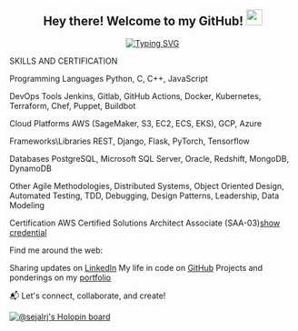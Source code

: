 <!--- 👋 Hi, I’m Sejal Jagtap( @sejalrj )
- 🌱 Computer Science Graduate Student at New York University, NY, USA
- 🖥️ Former Senior Associate at HSBC Bank (Synechron) 
- 💻 Former SDE at Fidelity National Information Services
- 👀 I absolutely love to design optimum performing algorithms!
- 📫 How to reach me ... Email: sj3251@nyu.edu / sejalrjagtap@gmail.com | LinkedIn:  linkedin.com/in/sejalrj/

sejalrj/sejalrj is a ✨ special ✨ repository because its `README.md` (this file) appears on your GitHub profile.
You can click the Preview link to take a look at your changes.
--->
<!-- ![Your Repository's Stats](https://github-readme-stats.vercel.app/api?username=sejalrj&show_icons=true) -->
<!-- ![Your Repository's Stats](https://github-readme-stats.vercel.app/api/top-langs/?username=sejalrj&theme=blue-green) -->
<!-- ![Profile View Counter](https://komarev.com/ghpvc/?username=sejalrj) -->
<!-- ![Your Repository's Stats](https://contrib.rocks/image?repo=sejalrj/Python) -->



<!--A passionate Software Engineer who loves turning ideas into code and challenges into solutions. Currently mastering the art of Computer Science at New York University, I've dived deep into the world of tech, from kickstarting automation processes at hedge funds like Capstone to enhancing financial systems at Europe's finance giant, HSBC. -->
<h2 align="center">
  Hey there! Welcome to my GitHub!
  <img src="https://media.giphy.com/media/v1.Y2lkPTc5MGI3NjExaHI1aGZiajdrMW5kdjR3N21zcWYwZXZnemg4cG5keXNnd2g2dWNmMiZlcD12MV9pbnRlcm5hbF9naWZfYnlfaWQmY3Q9Zw/ruIFrswh9TgK7joLW2/giphy.gif" width="28">
</h2>
<p align="center">
    <a href="https://git.io/typing-svg"><img src="https://readme-typing-svg.herokuapp.com?font=Fira+Code&pause=1000&random=false&width=435&separator=%3C&lines=Welcome+to+Sejal's+profile!%3CGraduate+Student+at+NYU%3CIntermediate+Python+Developer%3CPart+time+drama+artist%3CLove+playing+one+chord+songs+on+guitar+;)" alt="Typing SVG" /></a>
</p>


SKILLS AND CERTIFICATION
  

Programming Languages	Python, C, C++, JavaScript


DevOps Tools	Jenkins, Gitlab, GitHub Actions, Docker, Kubernetes, Terraform, Chef, Puppet, Buildbot


Cloud Platforms	AWS (SageMaker, S3, EC2, ECS, EKS), GCP, Azure


Frameworks\Libraries	REST, Django, Flask, PyTorch, Tensorflow


Databases	PostgreSQL, Microsoft SQL Server, Oracle, Redshift, MongoDB, DynamoDB


Other	Agile Methodologies, Distributed Systems, Object Oriented Design, Automated Testing, TDD, Debugging, Design Patterns, Leadership, Data Modeling

                           
Certification                 AWS Certified Solutions Architect Associate (SAA-03)[show credential](https://github.com/sejalrj/sejalrj/assets/18536150/f55be4a0-ca47-4cf4-9a67-f1ced3716417)


Find me around the web:

Sharing updates on [LinkedIn](https://www.linkedin.com/in/sejalrj)
My life in code on [GitHub](https://github.com/sejalrj)
Projects and ponderings on my [portfolio](https://sejalrj.github.io/sejal)

📬 Let's connect, collaborate, and create!

<!-- ![Sejal's GitHub stats](https://github-readme-stats.vercel.app/api?username=sejalrj&show_icons=true) -->

[![@sejalrj's Holopin board](https://holopin.me/sejalrj)](https://holopin.io/@sejalrj)

